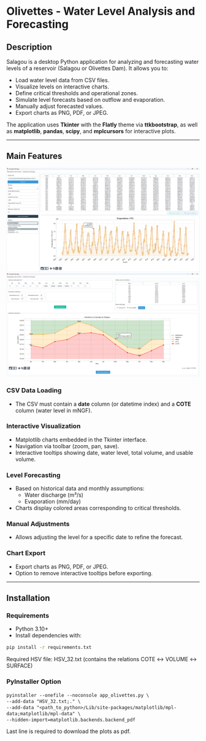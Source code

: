 # Olivettes - Water Level Analysis and Forecasting

## Description
Salagou is a desktop Python application for analyzing and forecasting water levels of a reservoir (Salagou or Olivettes Dam). It allows you to:

- Load water level data from CSV files.
- Visualize levels on interactive charts.
- Define critical thresholds and operational zones.
- Simulate level forecasts based on outflow and evaporation.
- Manually adjust forecasted values.
- Export charts as PNG, PDF, or JPEG.

The application uses **Tkinter** with the **Flatly** theme via **ttkbootstrap**, as well as **matplotlib**, **pandas**, **scipy**, and **mplcursors** for interactive plots.

---

## Main Features

![app Screenshot1](img/pic1data.png) ![app Screenshot1](img/pic2ind.png) 

### CSV Data Loading
- The CSV must contain a **date** column (or datetime index) and a **COTE** column (water level in mNGF).  

### Interactive Visualization
- Matplotlib charts embedded in the Tkinter interface.
- Navigation via toolbar (zoom, pan, save).
- Interactive tooltips showing date, water level, total volume, and usable volume.

### Level Forecasting
- Based on historical data and monthly assumptions:
  - Water discharge (m³/s)
  - Evaporation (mm/day)
- Charts display colored areas corresponding to critical thresholds.

### Manual Adjustments
- Allows adjusting the level for a specific date to refine the forecast.

### Chart Export
- Export charts as PNG, PDF, or JPEG.
- Option to remove interactive tooltips before exporting.

---

## Installation

### Requirements
- Python 3.10+
- Install dependencies with:
```bash
pip install -r requirements.txt
```
Required HSV file: HSV_32.txt (contains the relations COTE ↔ VOLUME ↔ SURFACE)

### PyInstaller Option
```
pyinstaller --onefile --noconsole app_olivettes.py \
--add-data "HSV_32.txt;." \
--add-data "<path_to_python>/Lib/site-packages/matplotlib/mpl-data;matplotlib/mpl-data" \
--hidden-import=matplotlib.backends.backend_pdf
```
Last line is required to download the plots as pdf.


